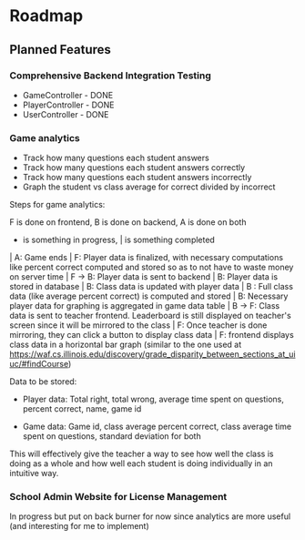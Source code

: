 # Roadmap

## Planned Features

 ### Comprehensive Backend Integration Testing
 - GameController - DONE
 - PlayerController - DONE
 - UserController - DONE

 ### Game analytics
 - Track how many questions each student answers
 - Track how many questions each student answers correctly
 - Track how many questions each student answers incorrectly
 - Graph the student vs class average for correct divided by incorrect

Steps for game analytics:

F is done on frontend, B is done on backend, A is done on both

- is something in progress, | is something completed

| A: Game ends
| F: Player data is finalized, with necessary computations like percent correct computed and stored so as to not have to waste money on server time
| F -> B: Player data is sent to backend
| B: Player data is stored in database
| B: Class data is updated with player data
| B : Full class data (like average percent correct) is computed and stored
| B: Necessary player data for graphing is aggregated in game data table
| B -> F: Class data is sent to teacher frontend. Leaderboard is still displayed on teacher's screen since it will be mirrored to the class
| F: Once teacher is done mirroring, they can click a button to display class data
| F: frontend displays class data in a horizontal bar graph (similar to the one used at https://waf.cs.illinois.edu/discovery/grade_disparity_between_sections_at_uiuc/#findCourse)

Data to be stored: 

- Player data: Total right, total wrong, average time spent on questions, percent correct, name, game id

- Game data: Game id, class average percent correct, class average time spent on questions, standard deviation for both

This will effectively give the teacher a way to see how well the class is doing as a whole and how well each student is doing individually in an intuitive way.

### School Admin Website for License Management

In progress but put on back burner for now since analytics are more useful (and interesting for me to implement)